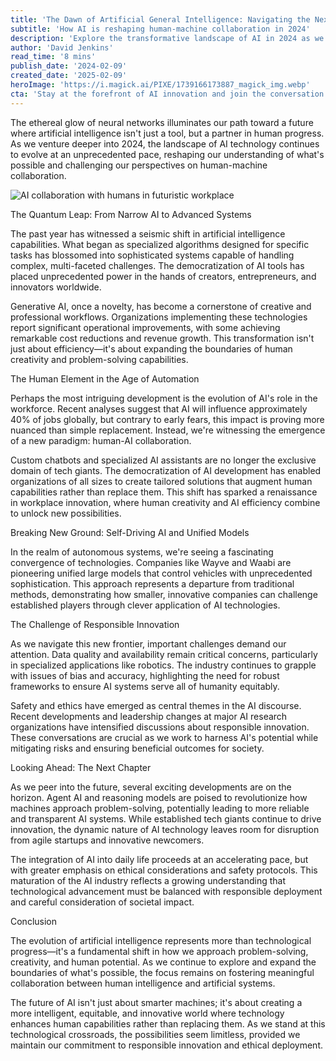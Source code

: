 ```yaml
---
title: 'The Dawn of Artificial General Intelligence: Navigating the Next Frontier of Human-AI Collaboration'
subtitle: 'How AI is reshaping human-machine collaboration in 2024'
description: 'Explore the transformative landscape of AI in 2024 as we witness the evolution from narrow AI to advanced systems capable of complex problem-solving. This article examines how human-AI collaboration is reshaping the workforce, the emergence of unified AI models in autonomous systems, and the critical importance of responsible innovation in this rapidly advancing field.'
author: 'David Jenkins'
read_time: '8 mins'
publish_date: '2024-02-09'
created_date: '2025-02-09'
heroImage: 'https://i.magick.ai/PIXE/1739166173887_magick_img.webp'
cta: 'Stay at the forefront of AI innovation and join the conversation about responsible technology development. Follow us on LinkedIn for daily insights into the evolving world of artificial intelligence and human-machine collaboration.'
---
```


The ethereal glow of neural networks illuminates our path toward a future where artificial intelligence isn't just a tool, but a partner in human progress. As we venture deeper into 2024, the landscape of AI technology continues to evolve at an unprecedented pace, reshaping our understanding of what's possible and challenging our perspectives on human-machine collaboration.

![AI collaboration with humans in futuristic workplace](https://i.magick.ai/PIXE/1739166173890_magick_img.webp)

The Quantum Leap: From Narrow AI to Advanced Systems

The past year has witnessed a seismic shift in artificial intelligence capabilities. What began as specialized algorithms designed for specific tasks has blossomed into sophisticated systems capable of handling complex, multi-faceted challenges. The democratization of AI tools has placed unprecedented power in the hands of creators, entrepreneurs, and innovators worldwide.

Generative AI, once a novelty, has become a cornerstone of creative and professional workflows. Organizations implementing these technologies report significant operational improvements, with some achieving remarkable cost reductions and revenue growth. This transformation isn't just about efficiency—it's about expanding the boundaries of human creativity and problem-solving capabilities.

The Human Element in the Age of Automation

Perhaps the most intriguing development is the evolution of AI's role in the workforce. Recent analyses suggest that AI will influence approximately 40% of jobs globally, but contrary to early fears, this impact is proving more nuanced than simple replacement. Instead, we're witnessing the emergence of a new paradigm: human-AI collaboration.

Custom chatbots and specialized AI assistants are no longer the exclusive domain of tech giants. The democratization of AI development has enabled organizations of all sizes to create tailored solutions that augment human capabilities rather than replace them. This shift has sparked a renaissance in workplace innovation, where human creativity and AI efficiency combine to unlock new possibilities.

Breaking New Ground: Self-Driving AI and Unified Models

In the realm of autonomous systems, we're seeing a fascinating convergence of technologies. Companies like Wayve and Waabi are pioneering unified large models that control vehicles with unprecedented sophistication. This approach represents a departure from traditional methods, demonstrating how smaller, innovative companies can challenge established players through clever application of AI technologies.

The Challenge of Responsible Innovation

As we navigate this new frontier, important challenges demand our attention. Data quality and availability remain critical concerns, particularly in specialized applications like robotics. The industry continues to grapple with issues of bias and accuracy, highlighting the need for robust frameworks to ensure AI systems serve all of humanity equitably.

Safety and ethics have emerged as central themes in the AI discourse. Recent developments and leadership changes at major AI research organizations have intensified discussions about responsible innovation. These conversations are crucial as we work to harness AI's potential while mitigating risks and ensuring beneficial outcomes for society.

Looking Ahead: The Next Chapter

As we peer into the future, several exciting developments are on the horizon. Agent AI and reasoning models are poised to revolutionize how machines approach problem-solving, potentially leading to more reliable and transparent AI systems. While established tech giants continue to drive innovation, the dynamic nature of AI technology leaves room for disruption from agile startups and innovative newcomers.

The integration of AI into daily life proceeds at an accelerating pace, but with greater emphasis on ethical considerations and safety protocols. This maturation of the AI industry reflects a growing understanding that technological advancement must be balanced with responsible deployment and careful consideration of societal impact.

Conclusion

The evolution of artificial intelligence represents more than technological progress—it's a fundamental shift in how we approach problem-solving, creativity, and human potential. As we continue to explore and expand the boundaries of what's possible, the focus remains on fostering meaningful collaboration between human intelligence and artificial systems.

The future of AI isn't just about smarter machines; it's about creating a more intelligent, equitable, and innovative world where technology enhances human capabilities rather than replacing them. As we stand at this technological crossroads, the possibilities seem limitless, provided we maintain our commitment to responsible innovation and ethical deployment.